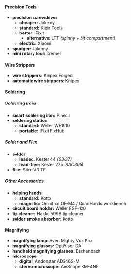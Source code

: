 #### Precision Tools

- **precision screwdriver** 
	- **cheaper:** Jakemy
	- **standard:** Klein Tools
	- **better:** iFixit
		- **alternative:** LTT *(spinny + bit compartment)*
	- **electric:** Xiaomi
- **spudger:** Jakemy
- **mini rotary tool:** Dremel

#### Wire Strippers

- **wire strippers:** Knipex Forged
- **automatic wire strippers:** Knipex

#### Soldering

##### Soldering Irons

- **smart soldering iron:** Pinecil
- **soldering station**
	- **standard:** Weller WE1010
	- **portable:** iFixit FixHub

##### Solder and Flux

- **solder**
	- **leaded:** Kester 44 *(63/37)*
	- **lead-free:** Kester 275 *(SAC305)*
- **flux:** Stirri V3 TF

##### Other Accessories

- **helping hands** 
	- **standard:** Kotto
	- **magnetic:** Omnifixo OF-M4 / QuadHands workbench
- **circuit board holder:** Weller ESF-120
- **tip cleaner:** Hakko 599B tip cleaner
- **solder smoke absorber:** Kotto

#### Magnifying

- **magnifying lamp:** Aven Mighty Vue Pro
- **magnifying glasses:** OptiVisor DA
- **handheld magnifying glasses:** Eschenbach
- **microscope**
	- **digital:** Andonstar AD246S-M
	- **stereo microscope:** AmScope SM-4NP
